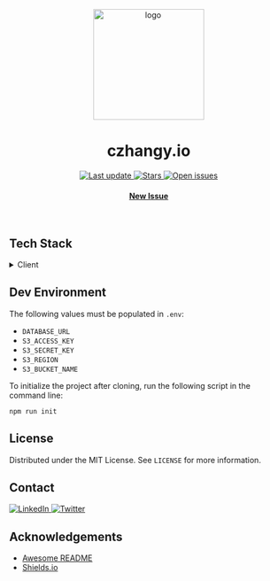 <div align="center">

<!-- Title -->

<img src="public/assets/images/readme.webp" alt="logo" width="200" height="auto" />
<h1>czhangy.io</h1>

<!-- Badges -->

<p>
    <a href="">
        <img src="https://img.shields.io/github/last-commit/czhangy/czhangy.io" alt="Last update" />
    </a>
    <a href="https://github.com/czhangy/czhangy.io/stargazers">
        <img src="https://img.shields.io/github/stars/czhangy/czhangy.io" alt="Stars" />
    </a>
    <a href="https://github.com/czhangy/czhangy.io/issues/">
        <img src="https://img.shields.io/github/issues/czhangy/czhangy.io" alt="Open issues" />
    </a>
</p>
<h4>
    <a href="https://github.com/czhangy/czhangy.io/issues">New Issue</a>
</h4>

</div>

<br />

## Tech Stack

<!-- Shields.io Badges: https://github.com/Ileriayo/markdown-badges -->

<details>
    <summary>Client</summary>
    <br />
    <a href="https://reactjs.org/">
        <img src="https://img.shields.io/badge/react-%2320232a.svg?style=for-the-badge&logo=react&logoColor=%2361DAFB" alt="ReactJS" />
    </a>
    <a href="https://nextjs.org/">
        <img src="https://img.shields.io/badge/Next-black?style=for-the-badge&logo=next.js&logoColor=white" alt="NextJS" />
    </a>
    <a href="https://www.typescriptlang.org/">
        <img src="https://img.shields.io/badge/typescript-%23007ACC.svg?style=for-the-badge&logo=typescript&logoColor=white" alt="TypeScript" />
    </a>
    <a href="https://sass-lang.com/">
        <img src="https://img.shields.io/badge/SASS-hotpink.svg?style=for-the-badge&logo=SASS&logoColor=white" alt="SASS" />
    </a>
    <summary>Server</summary>
    <br />
    <a href="https://www.mongodb.com/">
        <img src="https://img.shields.io/badge/MongoDB-%234ea94b.svg?style=for-the-badge&logo=mongodb&logoColor=white" alt="MongoDB" />
    </a>
    <a href="https://www.prisma.io/">
        <img src="https://img.shields.io/badge/Prisma-3982CE?style=for-the-badge&logo=Prisma&logoColor=white" alt="Prisma" />
    </a>
</details>

## Dev Environment

The following values must be populated in `.env`:

-   `DATABASE_URL`
-   `S3_ACCESS_KEY`
-   `S3_SECRET_KEY`
-   `S3_REGION`
-   `S3_BUCKET_NAME`

To initialize the project after cloning, run the following script in the command line:

```
npm run init
```

## License

Distributed under the MIT License. See `LICENSE` for more information.

<!-- Contact -->

## Contact

<a href="https://www.linkedin.com/in/charles-zhang-14746519b/">
    <img src="https://img.shields.io/badge/LinkedIn-0077B5?style=for-the-badge&logo=linkedin&logoColor=white" alt="LinkedIn" />
</a>
<a href="https://twitter.com/czhangy_">
    <img src="https://img.shields.io/badge/Twitter-1DA1F2?style=for-the-badge&logo=twitter&logoColor=white" alt="Twitter" />
</a>

<!-- Acknowledgments -->

## Acknowledgements

-   [Awesome README](https://github.com/matiassingers/awesome-readme)
-   [Shields.io](https://shields.io/)
